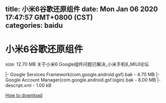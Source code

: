 
title: 小米6谷歌还原组件
date: Mon Jan 06 2020 17:47:57 GMT+0800 (CST)    
categories: baidu
---

# 小米6谷歌还原组件
size: 12.70 MB
 关于小米6 Google组件问题已解决_小米手机6_MIUI论坛
 
|- Google Services Framework(com.google.android.gsf).bak - 4.70 MB
|- Google Account Manager(com.google.android.gsf.login).bak - 8.00 MB
|- descript.xml - 1.00 kB

[How to download](https://bpcam.bemobtrk.com/go/2ceec3aa-1ca2-46d6-b9ff-aaa5c184517c?jno=3959)